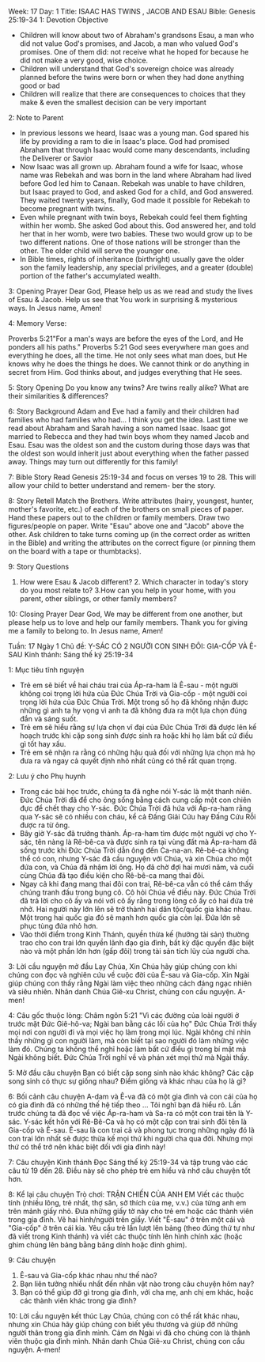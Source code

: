 Week: 17
Day: 1
Title: ISAAC HAS TWINS , JACOB AND ESAU
Bible: Genesis 25:19-34
1: Devotion Objective
- Children will know about two of Abraham's grandsons Esau, a man who did not value God's promises, and Jacob, a man who valued God's promises. One of them did: not receive what he hoped for because he did not make a very good, wise choice. 
- Children will understand that God's sovereign choice was already planned before the twins were born or when they had done anything good or bad 
- Children will realize that there are consequences to choices that they make & even the smallest decision can be very important

2: Note to Parent
- In previous lessons we heard, Isaac was a young man. God spared his life by providing a ram to die in Isaac's place. God had promised Abraham that through Isaac would come many descendants, including the Deliverer or Savior 
- Now Isaac was all grown up. Abraham found a wife for Isaac, whose name was Rebekah and was born in the land where Abraham had lived before God led him to Canaan. Rebekah was unable to have children, but Isaac prayed to God, and asked God for a child, and God answered. They waited twenty years, finally, God made it possible for Rebekah to become pregnant with twins. 
- Even while pregnant with twin boys, Rebekah could feel them fighting within her womb. She asked God about this. God answered her, and told her that in her womb, were two babies. These two would grow up to be two different nations. One of those nations will be stronger than the other. The older child will serve the younger one. 
- In Bible times, rights of inheritance (birthright) usually gave the older son the family leadership, any special privileges, and a greater (double) portion of the father's accumylated wealth.

3: Opening Prayer
Dear God, Please help us as we read and study the lives of Esau & Jacob. Help us see that You work in surprising & mysterious ways. In Jesus name, Amen!

4: Memory Verse:

 Proverbs 5:21"For a man's ways are before the eyes of the Lord, and He ponders all his paths." Proverbs 5:21 God sees everywhere man goes and everything he does, all the time. He not only sees what man does, but He knows why he does the things he does. We cannot think or do anything in secret from Him. God thinks about, and judges everything that He sees.

5: Story Opening
 Do you know any twins? Are twins really alike? What are their similarities & differences?

6: Story Background
Adam and Eve had a family and their children had families who had families who had... I think you get the idea. Last time we read about Abraham and Sarah having a son named Isaac. Isaac got married to Rebecca and they had twin boys whom they named Jacob and Esau. Esau was the oldest son and the custom during those days was that the oldest son would inherit just about everything when the father passed away. Things may turn out differently for this family!

7: Bible Story
Read Genesis 25:19-34 and focus on verses 19 to 28. This will allow your child to better understand and remem- ber the story.

8: Story Retell
 Match the Brothers. 
Write attributes (hairy, youngest, hunter, mother's favorite, etc.) of each of the brothers on small pieces of paper. Hand these papers out to the children or family members. Draw two figures/people on paper. Write "Esau" above one and "Jacob" above the other. Ask children to take turns coming up (in the correct order as written in the Bible) and writing the attributes on the correct figure (or pinning them on the board with a tape or thumbtacks).

9: Story Questions
1. How were Esau & Jacob different? 2. Which character in today's story do you most relate to? 3.How can you help in your home, with you parent, other siblings, or other family members? 

10: Closing Prayer
Dear God, We may be different from one another, but please help us to love and help our family members. Thank you for giving me a family to belong to. In Jesus name, Amen!

Tuần: 17
Ngày 1
Chủ đề: Y-SÁC CÓ 2 NGƯỜI CON SINH ĐÔI: GIA-CỐP VÀ Ê-SAU
Kinh thánh: Sáng thế ký 25:19-34

1: Mục tiêu tĩnh nguyện
- Trẻ em sẽ biết về hai cháu trai của Áp-ra-ham là Ê-sau - một người không coi trọng lời hứa của Đức Chúa Trời và Gia-cốp - một người coi trọng lời hứa của Đức Chúa Trời. Một trong số họ đã không nhận được những gì anh ta hy vọng vì anh ta đã không đưa ra một lựa chọn đúng đắn và sáng suốt.
- Trẻ em sẽ hiểu rằng sự lựa chọn vĩ đại của Đức Chúa Trời đã được lên kế hoạch trước khi cặp song sinh được sinh ra hoặc khi họ làm bất cứ điều gì tốt hay xấu.
- Trẻ em sẽ nhận ra rằng có những hậu quả đối với những lựa chọn mà họ đưa ra và ngay cả quyết định nhỏ nhất cũng có thể rất quan trọng.

2: Lưu ý cho Phụ huynh
- Trong các bài học trước, chúng ta đã nghe nói Y-sác là một thanh niên. Đức Chúa Trời đã để cho ông sống bằng cách cung cấp một con chiên đực để chết thay cho Y-sác. Đức Chúa Trời đã hứa với Áp-ra-ham rằng qua Y-sác sẽ có nhiều con cháu, kể cả Đấng Giải Cứu hay Đấng Cứu Rỗi được ra từ ông.
- Bây giờ Y-sác đã trưởng thành. Áp-ra-ham tìm được một người vợ cho Y-sác, tên nàng là Rê-bê-ca và được sinh ra tại vùng đất mà Áp-ra-ham đã sống trước khi Đức Chúa Trời dẫn ông đến Ca-na-an. Rê-bê-ca không thể có con, nhưng Y-sác đã cầu nguyện với Chúa, và xin Chúa cho một đứa con, và Chúa đã nhậm lời ông. Họ đã chờ đợi hai mươi năm, và cuối cùng Chúa đã tạo điều kiện cho Rê-bê-ca mang thai đôi.
- Ngay cả khi đang mang thai đôi con trai, Rê-bê-ca vẫn có thể cảm thấy chúng tranh đấu trong bụng cô. Cô hỏi Chúa về điều này. Đức Chúa Trời đã trả lời cho cô ấy và nói với cô ấy rằng trong lòng cô ấy có hai đứa trẻ nhở. Hai người này lớn lên sẽ trở thành hai dân tộc/quốc gia khác nhau. Một trong hai quốc gia đó sẽ mạnh hơn quốc gia còn lại. Đứa lớn sẽ phục tùng đứa nhỏ hơn.
- Vào thời điểm trong Kinh Thánh, quyền thừa kế (hưởng tài sản) thường trao cho con trai lớn quyền lãnh đạo gia đình, bất kỳ đặc quyền đặc biệt nào và một phần lớn hơn (gấp đôi) trong tài sản tích lũy của người cha.

3: Lời cầu nguyện mở đầu
Lạy Chúa, Xin Chúa hãy giúp chúng con khi chúng con đọc và nghiên cứu về cuộc đời của Ê-sau và Gia-cốp. Xin Ngài giúp chúng con thấy rằng Ngài làm việc theo những cách đáng ngạc nhiên và siêu nhiên. Nhân danh Chúa Giê-xu Christ, chúng con cầu nguyện. A-men!

4: Câu gốc thuộc lòng:
 Châm ngôn 5:21 
"Vì các đường của loài người ở trước mặt Đức Giê-hô-va; Ngài ban bằng các lối của họ"
 Đức Chúa Trời thấy mọi nơi con người đi và mọi việc họ làm trong mọi lúc. Ngài không chỉ nhìn thấy những gì con người làm, mà còn biết tại sao người đó làm những việc làm đó. Chúng ta không thể nghĩ hoặc làm bất cứ điều gì trong bí mật mà Ngài không biết. Đức Chúa Trời nghĩ về và phán xét mọi thứ mà Ngài thấy.

5: Mở đầu câu chuyện
Bạn có biết cặp song sinh nào khác không? 
Các cặp song sinh có thực sự giống nhau? 
Điểm giống và khác nhau của họ là gì?

6: Bối cảnh câu chuyện
A-dam và Ê-va đã có một gia đình và con cái của họ có gia đình đã có những thế hệ tiếp theo ... Tôi nghĩ bạn đã hiểu rõ. Lần trước chúng ta đã đọc về việc Áp-ra-ham và Sa-ra có một con trai tên là Y-sác. Y-sác kết hôn với Rê-Bê-Ca và họ có một cặp con trai sinh đôi tên là Gia-cốp và Ê-sau. Ê-sau là con trai cả và phong tục trong những ngày đó là con trai lớn nhất sẽ được thừa kế mọi thứ khi người cha qua đời. Nhưng mọi thứ có thể trở nên khác biệt đối với gia đình này!

7: Câu chuyện Kinh thánh
Đọc Sáng thế ký 25:19-34 và tập trung vào các câu từ 19 đến 28. Điều này sẽ cho phép trẻ em hiểu và nhớ câu chuyện tốt hơn.

8: Kể lại câu chuyện
Trò chơi: TRẬN CHIẾN CỦA ANH EM
Viết các thuộc tính (nhiều lông, trẻ nhất, thợ săn, sở thích của mẹ, v.v.) của từng anh em trên mảnh giấy nhỏ. Đưa những giấy tờ này cho trẻ em hoặc các thành viên trong gia đình. Vẽ hai hình/người trên giấy. Viết "Ê-sau" ở trên một cái và "Gia-cốp" ở trên cái kia. Yêu cầu trẻ lần lượt lên bảng (theo đúng thứ tự như đã viết trong Kinh thánh) và viết các thuộc tính lên hình chính xác (hoặc ghim chúng lên bảng bằng băng dính hoặc đinh ghim).

9: Câu chuyện
1. Ê-sau và Gia-cốp khác nhau như thế nào? 
2. Bạn liên tưởng nhiều nhất đến nhân vật nào trong câu chuyện hôm nay? 
3. Bạn có thể giúp đỡ gì trong gia đình, với cha mẹ, anh chị em khác, hoặc các thành viên khác trong gia đình?

10: Lời cầu nguyện kết thúc
Lạy Chúa, chúng con có thể rất khác nhau, nhưng xin Chúa  hãy giúp chúng con biết yêu thương và giúp đỡ những người thân trong gia đình mình. Cảm ơn Ngài vì đã cho chúng con là thành viên thuộc gia đình mình. Nhân danh Chúa Giê-xu Christ, chúng con cầu nguyện. A-men!
